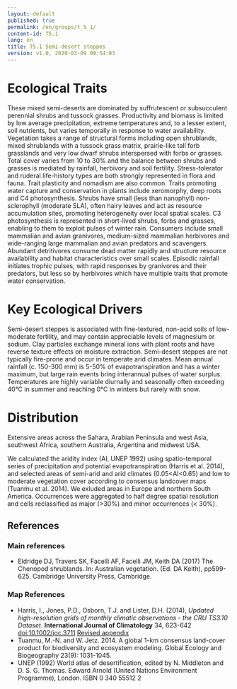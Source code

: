 ```yaml
---
layout: default
published: true
permalink: /en/groups/t_5_1/
content-id: T5.1
lang: en
title: T5.1 Semi-desert steppes
version: v1.0, 2020-03-09 09:54:03
---
```

# Ecological Traits

These mixed semi-deserts are dominated by suffrutescent or subsucculent perennial shrubs and tussock grasses. Productivity and biomass is limited by low average precipitation, extreme temperatures and, to a lesser extent, soil nutrients, but varies temporally in response to water availability. Vegetation takes a range of structural forms including open shrublands, mixed shrublands with a tussock grass matrix, prairie-like tall forb grasslands and very low dwarf shrubs interspersed with forbs or grasses. Total cover varies from 10 to 30% and the balance between shrubs and grasses is mediated by rainfall, herbivory and soil fertility. Stress-tolerator and ruderal life-history types are both strongly represented in flora and fauna. Trait plasticity and nomadism are also common. Traits promoting water capture and conservation in plants include xeromorphy, deep roots and C4 photosynthesis. Shrubs have small (less than nanophyll) non-sclerophyll (moderate SLA), often hairy leaves and act as resource accumulation sites, promoting heterogeneity over local spatial scales. C3 photosynthesis is represented in short-lived shrubs, forbs and grasses, enabling to them to exploit pulses of winter rain. Consumers include small mammalian and avian granivores, medium-sized mammalian herbivores and wide-ranging large mammalian and avian predators and scavengers.  Abundant detritivores consume dead matter rapidly and structure resource availability and habitat characteristics over small scales. Episodic rainfall initiates trophic pulses, with rapid responses by granivores and their predators, but less so by herbivores which have multiple traits that promote water conservation.

# Key Ecological Drivers

Semi-desert steppes is associated with fine-textured, non-acid soils of low-moderate fertility, and may contain appreciable levels of magnesium or sodium. Clay particles exchange mineral ions with plant roots and have reverse texture effects on moisture extraction. Semi-desert steppes are not typically fire-prone and occur in temperate arid climates.  Mean annual rainfall (c. 150-300 mm) is 5-50% of  evapotranspiration and has a winter maximum, but large rain events bring interannual pulses of water surplus. Temperatures are highly variable diurnally and seasonally often exceeding 40°C in summer and reaching 0°C in winters but rarely with snow.

# Distribution

Extensive areas across the Sahara, Arabian Peninsula and west Asia, southwest Africa, southern Australia, Argentina and midwest USA.

We calculated the aridity index (AI, UNEP 1992) using  spatio-temporal series of precipitation and potential evapotranspiration (Harris et al. 2014), and selected areas of semi-arid and arid climates (0.05<AI<0.65) and low to moderate vegetation cover according to consensus landcover maps (Tuanmu et al. 2014). We exluded areas in Europe and northern South America. Occurrences were aggregated to half degree spatial resolution and cells reclassified as major (>30%) and minor occurrences (< 30%).

## References
### Main references
* Eldridge DJ, Travers SK, Facelli AF, Facelli JM, Keith DA (2017) The Chenopod shrublands. In: Australian vegetation. (Ed. DA Keith), pp599-625. Cambridge University Press, Cambridge.
### Map References
* Harris, I., Jones, P.D., Osborn, T.J. and Lister, D.H. (2014), *Updated high-resolution grids of monthly climatic observations - the CRU TS3.10 Dataset*. **International Journal of Climatology** 34, 623-642 [doi:10.1002/joc.3711](http://dx.doi.org/10.1002/joc.3711) [Revised appendix](https://crudata.uea.ac.uk/cru/data/hrg/Revised_Appendix_3_CLD.pdf)
* Tuanmu, M.-N. and W. Jetz. 2014. A global 1-km consensus land-cover product for biodiversity and ecosystem modeling. Global Ecology and Biogeography 23(9): 1031-1045.
* UNEP (1992) World atlas of desertification, edited by N. Middleton and D. S. G. Thomas. Edward Arnold (United Nations Environment Programme), London. ISBN 0 340 55512 2
